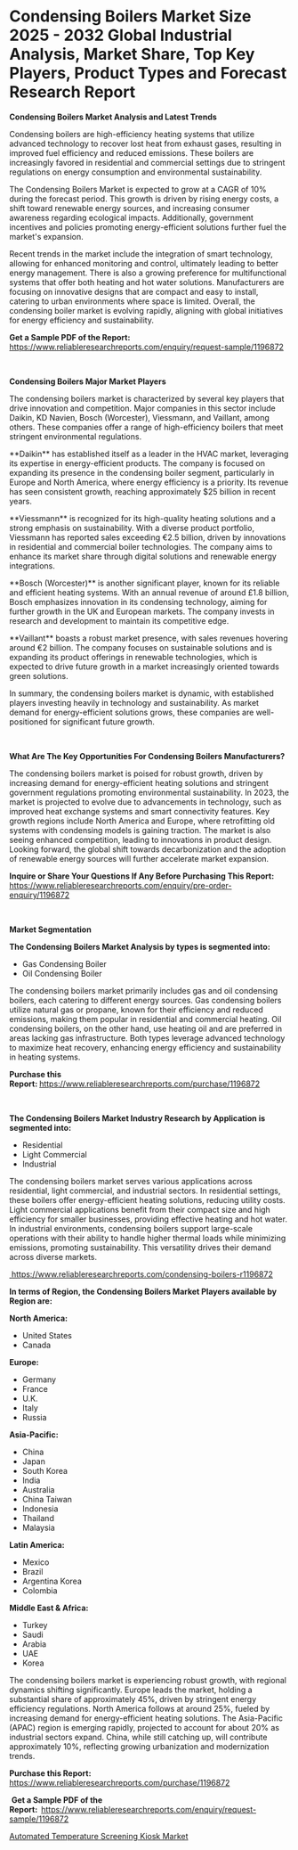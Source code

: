 <p><h1>Condensing Boilers Market Size 2025 - 2032 Global Industrial Analysis, Market Share, Top Key Players, Product Types and Forecast Research Report</h1></p><p><strong>Condensing Boilers Market Analysis and Latest Trends</strong></p>
<p><p>Condensing boilers are high-efficiency heating systems that utilize advanced technology to recover lost heat from exhaust gases, resulting in improved fuel efficiency and reduced emissions. These boilers are increasingly favored in residential and commercial settings due to stringent regulations on energy consumption and environmental sustainability.</p><p>The Condensing Boilers Market is expected to grow at a CAGR of 10% during the forecast period. This growth is driven by rising energy costs, a shift toward renewable energy sources, and increasing consumer awareness regarding ecological impacts. Additionally, government incentives and policies promoting energy-efficient solutions further fuel the market's expansion.</p><p>Recent trends in the market include the integration of smart technology, allowing for enhanced monitoring and control, ultimately leading to better energy management. There is also a growing preference for multifunctional systems that offer both heating and hot water solutions. Manufacturers are focusing on innovative designs that are compact and easy to install, catering to urban environments where space is limited. Overall, the condensing boiler market is evolving rapidly, aligning with global initiatives for energy efficiency and sustainability.</p></p>
<p><strong>Get a Sample PDF of the Report:&nbsp;</strong> <a href="https://www.reliableresearchreports.com/enquiry/request-sample/1196872?utm_campaign=24&utm_medium=2&utm_source=Github&utm_content=ia&utm_term=10042025&utm_id=condensing-boilers">https://www.reliableresearchreports.com/enquiry/request-sample/1196872</a></p>
<p>&nbsp;</p>
<p><strong>Condensing Boilers Major Market Players</strong></p>
<p><p>The condensing boilers market is characterized by several key players that drive innovation and competition. Major companies in this sector include Daikin, KD Navien, Bosch (Worcester), Viessmann, and Vaillant, among others. These companies offer a range of high-efficiency boilers that meet stringent environmental regulations.</p><p>**Daikin** has established itself as a leader in the HVAC market, leveraging its expertise in energy-efficient products. The company is focused on expanding its presence in the condensing boiler segment, particularly in Europe and North America, where energy efficiency is a priority. Its revenue has seen consistent growth, reaching approximately $25 billion in recent years.</p><p>**Viessmann** is recognized for its high-quality heating solutions and a strong emphasis on sustainability. With a diverse product portfolio, Viessmann has reported sales exceeding €2.5 billion, driven by innovations in residential and commercial boiler technologies. The company aims to enhance its market share through digital solutions and renewable energy integrations.</p><p>**Bosch (Worcester)** is another significant player, known for its reliable and efficient heating systems. With an annual revenue of around £1.8 billion, Bosch emphasizes innovation in its condensing technology, aiming for further growth in the UK and European markets. The company invests in research and development to maintain its competitive edge.</p><p>**Vaillant** boasts a robust market presence, with sales revenues hovering around €2 billion. The company focuses on sustainable solutions and is expanding its product offerings in renewable technologies, which is expected to drive future growth in a market increasingly oriented towards green solutions.</p><p>In summary, the condensing boilers market is dynamic, with established players investing heavily in technology and sustainability. As market demand for energy-efficient solutions grows, these companies are well-positioned for significant future growth.</p></p>
<p>&nbsp;</p>
<p><strong>What Are The Key Opportunities For Condensing Boilers Manufacturers?</strong></p>
<p><p>The condensing boilers market is poised for robust growth, driven by increasing demand for energy-efficient heating solutions and stringent government regulations promoting environmental sustainability. In 2023, the market is projected to evolve due to advancements in technology, such as improved heat exchange systems and smart connectivity features. Key growth regions include North America and Europe, where retrofitting old systems with condensing models is gaining traction. The market is also seeing enhanced competition, leading to innovations in product design. Looking forward, the global shift towards decarbonization and the adoption of renewable energy sources will further accelerate market expansion.</p></p>
<p><strong>Inquire or Share Your Questions If Any Before Purchasing This Report:</strong> <a href="https://www.reliableresearchreports.com/enquiry/pre-order-enquiry/1196872?utm_campaign=24&utm_medium=2&utm_source=Github&utm_content=ia&utm_term=10042025&utm_id=condensing-boilers">https://www.reliableresearchreports.com/enquiry/pre-order-enquiry/1196872</a></p>
<p>&nbsp;</p>
<p><strong>Market Segmentation</strong></p>
<p><strong>The Condensing Boilers Market Analysis by types is segmented into:</strong></p>
<p><ul><li>Gas Condensing Boiler</li><li>Oil Condensing Boiler</li></ul></p>
<p><p>The condensing boilers market primarily includes gas and oil condensing boilers, each catering to different energy sources. Gas condensing boilers utilize natural gas or propane, known for their efficiency and reduced emissions, making them popular in residential and commercial heating. Oil condensing boilers, on the other hand, use heating oil and are preferred in areas lacking gas infrastructure. Both types leverage advanced technology to maximize heat recovery, enhancing energy efficiency and sustainability in heating systems.</p></p>
<p><strong>Purchase this Report:&nbsp;</strong><a href="https://www.reliableresearchreports.com/purchase/1196872?utm_campaign=24&utm_medium=2&utm_source=Github&utm_content=ia&utm_term=10042025&utm_id=condensing-boilers">https://www.reliableresearchreports.com/purchase/1196872</a></p>
<p>&nbsp;</p>
<p><strong>The Condensing Boilers Market Industry Research by Application is segmented into:</strong></p>
<p><ul><li>Residential</li><li>Light Commercial</li><li>Industrial</li></ul></p>
<p><p>The condensing boilers market serves various applications across residential, light commercial, and industrial sectors. In residential settings, these boilers offer energy-efficient heating solutions, reducing utility costs. Light commercial applications benefit from their compact size and high efficiency for smaller businesses, providing effective heating and hot water. In industrial environments, condensing boilers support large-scale operations with their ability to handle higher thermal loads while minimizing emissions, promoting sustainability. This versatility drives their demand across diverse markets.</p></p>
<p><a href="https://www.reliableresearchreports.com/condensing-boilers-r1196872?utm_campaign=24&utm_medium=2&utm_source=Github&utm_content=ia&utm_term=10042025&utm_id=condensing-boilers">&nbsp;https://www.reliableresearchreports.com/condensing-boilers-r1196872</a></p>
<p><strong>In terms of Region, the Condensing Boilers Market Players available by Region are:</strong></p>
<p>
    <p> <strong> North America: </strong>
        <ul>
            <li>United States</li>
            <li>Canada</li>
        </ul>
        </p> 
    <p> <strong> Europe: </strong>
        <ul>
            <li>Germany</li>
            <li>France</li>
            <li>U.K.</li>
            <li>Italy</li>
            <li>Russia</li>
        </ul>
        </p> 
    <p> <strong> Asia-Pacific: </strong>
        <ul>
            <li>China</li>
            <li>Japan</li>
            <li>South Korea</li>
            <li>India</li>
            <li>Australia</li>
            <li>China Taiwan</li>
            <li>Indonesia</li>
            <li>Thailand</li>
            <li>Malaysia</li>
        </ul>
        </p> 
    <p> <strong> Latin America: </strong>
        <ul>
            <li>Mexico</li>
            <li>Brazil</li>
            <li>Argentina Korea</li>
            <li>Colombia</li>
        </ul>
        </p> 
    <p> <strong> Middle East & Africa: </strong>
        <ul>
            <li>Turkey</li>
            <li>Saudi</li>
            <li>Arabia</li>
            <li>UAE</li>
            <li>Korea</li>
        </ul>
    </p>
    </p>
<p><p>The condensing boilers market is experiencing robust growth, with regional dynamics shifting significantly. Europe leads the market, holding a substantial share of approximately 45%, driven by stringent energy efficiency regulations. North America follows at around 25%, fueled by increasing demand for energy-efficient heating solutions. The Asia-Pacific (APAC) region is emerging rapidly, projected to account for about 20% as industrial sectors expand. China, while still catching up, will contribute approximately 10%, reflecting growing urbanization and modernization trends.</p></p>
<p><strong>Purchase this Report: </strong><a href="https://www.reliableresearchreports.com/purchase/1196872?utm_campaign=24&utm_medium=2&utm_source=Github&utm_content=ia&utm_term=10042025&utm_id=condensing-boilers">https://www.reliableresearchreports.com/purchase/1196872</a></p>
<p>&nbsp;<strong>Get a Sample PDF of the Report:&nbsp;&nbsp;</strong><a href="https://www.reliableresearchreports.com/enquiry/request-sample/1196872?utm_campaign=24&utm_medium=2&utm_source=Github&utm_content=ia&utm_term=10042025&utm_id=condensing-boilers">https://www.reliableresearchreports.com/enquiry/request-sample/1196872</a></p>
<p><strong></strong></p>
<p><p><a href="https://github.com/direepittr/Market-Research-Report-List-1/blob/main/automated-temperature-screening-kiosk-market.md?utm_campaign=24&utm_medium=2&utm_source=Github&utm_content=ia&utm_term=10042025&utm_id=condensing-boilers">Automated Temperature Screening Kiosk Market</a></p></p>